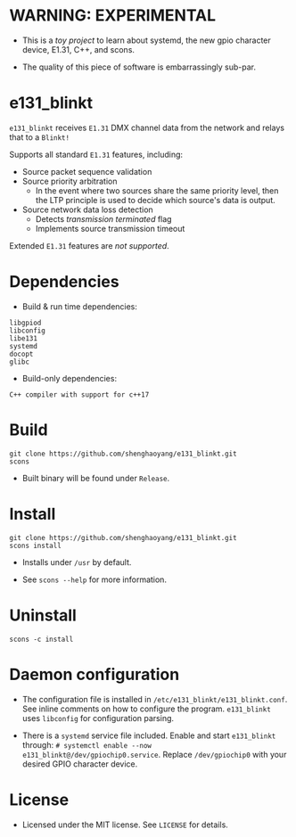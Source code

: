 # WARNING: EXPERIMENTAL

- This is a _toy project_ to learn about systemd, the new gpio
  character device, E1.31, C++, and scons.

- The quality of this piece of software is embarrassingly sub-par.

# e131_blinkt

``e131_blinkt`` receives ``E1.31`` DMX channel data from the network and relays that to a ``Blinkt!``

Supports all standard ``E1.31`` features, including:

- Source packet sequence validation
- Source priority arbitration
    - In the event where two sources share the same priority level, then the LTP principle is used
      to decide which source's data is output.
- Source network data loss detection
    - Detects _transmission terminated_ flag
    - Implements source transmission timeout
        
Extended ``E1.31`` features are _not supported_.

# Dependencies

- Build & run time dependencies:

```
libgpiod
libconfig
libe131
systemd
docopt
glibc
```

- Build-only dependencies:


```
C++ compiler with support for c++17
```

# Build
```
git clone https://github.com/shenghaoyang/e131_blinkt.git
scons
```

- Built binary will be found under ``Release``.

# Install

```
git clone https://github.com/shenghaoyang/e131_blinkt.git
scons install
```

- Installs under ``/usr`` by default.

- See ``scons --help`` for more information.

# Uninstall

```
scons -c install
```

# Daemon configuration

- The configuration file is installed in 
  ``/etc/e131_blinkt/e131_blinkt.conf``. See inline
  comments on how to configure the program. ``e131_blinkt`` uses
  ``libconfig`` for configuration parsing.

- There is a ``systemd`` service file included. Enable and start
  ``e131_blinkt`` through:
  ``# systemctl enable --now e131_blinkt@/dev/gpiochip0.service``.
  Replace ``/dev/gpiochip0`` with your desired GPIO character 
  device.
  
# License

- Licensed under the MIT license. See ``LICENSE`` for details.
